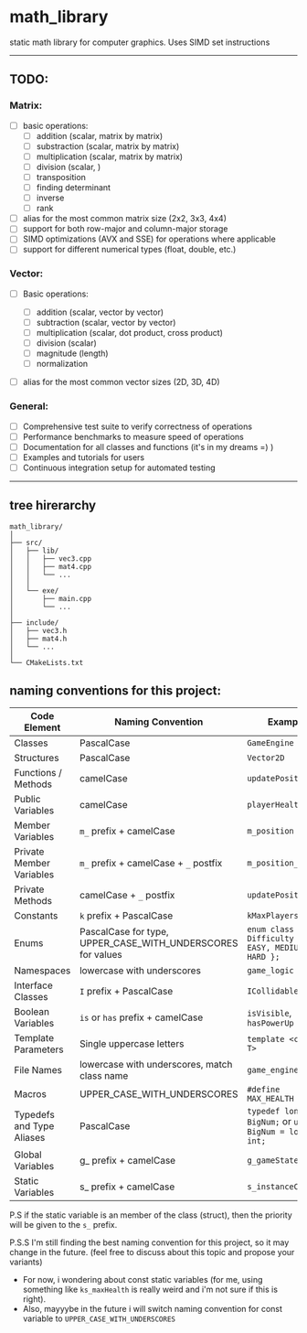 # math_library
static math library for computer graphics. Uses SIMD set instructions

---
## TODO:
### Matrix:
- [ ] basic operations:
  - [ ] addition (scalar, matrix by matrix)
  - [ ] substraction (scalar, matrix by matrix)
  - [ ] multiplication (scalar, matrix by matrix)
  - [ ] division (scalar, )
  - [ ] transposition
  - [ ] finding determinant
  - [ ] inverse
  - [ ] rank 
- [ ] alias for the most common matrix size (2x2, 3x3, 4x4)
- [ ] support for both row-major and column-major storage
- [ ] SIMD optimizations (AVX and SSE) for operations where applicable
- [ ] support for different numerical types (float, double, etc.)

### Vector:
- [ ] Basic operations:
  - [ ] addition (scalar, vector by vector)
  - [ ] subtraction (scalar, vector by vector)
  - [ ] multiplication (scalar, dot product, cross product)
  - [ ] division (scalar)
  - [ ] magnitude (length)
  - [ ] normalization
- [ ] alias for the most common vector sizes (2D, 3D, 4D)


### General:
- [ ] Comprehensive test suite to verify correctness of operations
- [ ] Performance benchmarks to measure speed of operations
- [ ] Documentation for all classes and functions (it's in my dreams =) )
- [ ] Examples and tutorials for users
- [ ] Continuous integration setup for automated testing

---
## tree hirerarchy

```
math_library/
│
├── src/
│   ├── lib/
│   │   ├── vec3.cpp
│   │   ├── mat4.cpp
│   │   └── ... 
│   │
│   └── exe/
│       ├── main.cpp
│       └── ...
│
├── include/
│   ├── vec3.h
│   ├── mat4.h
│   └── ... 
│
└── CMakeLists.txt

```

## naming conventions for this project:
 
| Code Element | Naming Convention | Example |
| --- | --- | --- |
| Classes | PascalCase | `GameEngine` |
| Structures | PascalCase | `Vector2D` |
| Functions / Methods | camelCase | `updatePosition()` |
| Public Variables | camelCase | `playerHealth` |
| Member Variables | `m_` prefix + camelCase | `m_position` |
| Private Member Variables | `m_` prefix + camelCase + `_` postfix | `m_position_` | 
| Private Methods | camelCase + `_` postfix | `updatePosition_()` | 
| Constants | `k` prefix + PascalCase | `kMaxPlayers` | - i've seen it in Google's C++ style guide
| Enums | PascalCase for type, UPPER_CASE_WITH_UNDERSCORES for values | `enum class Difficulty { EASY, MEDIUM, HARD };` |
| Namespaces | lowercase with underscores | `game_logic` |
| Interface Classes | `I` prefix + PascalCase | `ICollidable` |
| Boolean Variables | `is` or `has` prefix + camelCase | `isVisible`, `hasPowerUp` |
| Template Parameters | Single uppercase letters | `template <class T>` |
| File Names | lowercase with underscores, match class name | `game_engine.h` |
| Macros | UPPER_CASE_WITH_UNDERSCORES | `#define MAX_HEALTH 100` |
| Typedefs and Type Aliases | PascalCase | `typedef long int BigNum;` or `using BigNum = long int;` |
| Global Variables | g_ prefix + camelCase | `g_gameState` |
| Static Variables | s_ prefix + camelCase | `s_instanceCount` |

P.S if the static variable is an member of the class (struct), then the priority will be given to the `s_` prefix.

P.S.S I'm still finding the best naming convention for this project, so it may change in the future. (feel free to discuss about this topic and propose your variants)
- For now, i wondering about const static variables (for me, using something like `ks_maxHealth` is really weird and i'm not sure if this is right).
- Also, mayyybe in the future i will switch naming convention for const variable to `UPPER_CASE_WITH_UNDERSCORES`